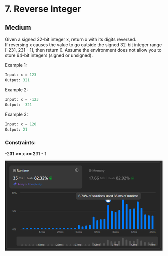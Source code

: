 # 7. Reverse Integer
## Medium
Given a signed 32-bit integer x, return x with its digits reversed.   
If reversing x causes the value to go outside the signed 32-bit integer range [-231, 231 - 1], then return 0.
Assume the environment does not allow you to store 64-bit integers (signed or unsigned).

Example 1:
```python
Input: x = 123
Output: 321
```
Example 2:
```python
Input: x = -123
Output: -321
```
Example 3:
```python
Input: x = 120
Output: 21
```

### Constraints:

-2**31 <= x <= 2**31 - 1

![Решение +-](../result_img/img7.png)